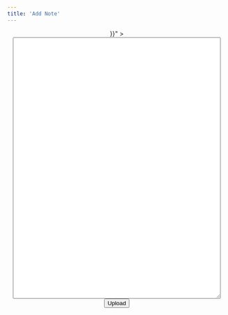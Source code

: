 ```yaml
---
title: 'Add Note'
---
```

<style>
  form {
    display: flex;
    flex-direction: column;
    align-items: center;
  }
  input[type="file"],
  button {
  }
  textarea {
    width: 95%;
    height: 45em;
  }
</style>
<form method="get" action="{{< ref "pages/point_kitchen.md" >}}" >
  <textarea name="note"></textarea>
  <button type="submit">Upload</button>
</form>
